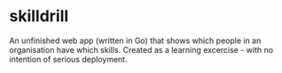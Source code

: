 skilldrill
==========

An unfinished web app (written in Go) that shows which people in an organisation have which skills.
Created as a learning excercise - with no intention of serious deployment.

